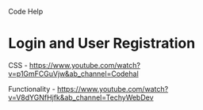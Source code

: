 Code Help

# Login and User Registration
CSS - https://www.youtube.com/watch?v=p1GmFCGuVjw&ab_channel=Codehal

Functionality - https://www.youtube.com/watch?v=V8dYGNfHjfk&ab_channel=TechyWebDev
